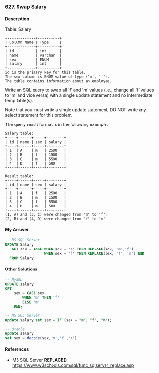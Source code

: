 ### 627. Swap Salary

#### Description 
Table: Salary
```
+-------------+----------+
| Column Name | Type     |
+-------------+----------+
| id          | int      |
| name        | varchar  |
| sex         | ENUM     |
| salary      | int      |
+-------------+----------+
id is the primary key for this table.
The sex column is ENUM value of type ('m', 'f').
The table contains information about an employee.
```

Write an SQL query to swap all 'f' and 'm' values (i.e., change all 'f' values to 'm' and vice versa) with a single update statement and no intermediate temp table(s).

Note that you must write a single update statement, DO NOT write any select statement for this problem.

The query result format is in the following example:

 
```
Salary table:
+----+------+-----+--------+
| id | name | sex | salary |
+----+------+-----+--------+
| 1  | A    | m   | 2500   |
| 2  | B    | f   | 1500   |
| 3  | C    | m   | 5500   |
| 4  | D    | f   | 500    |
+----+------+-----+--------+

Result table:
+----+------+-----+--------+
| id | name | sex | salary |
+----+------+-----+--------+
| 1  | A    | f   | 2500   |
| 2  | B    | m   | 1500   |
| 3  | C    | f   | 5500   |
| 4  | D    | m   | 500    |
+----+------+-----+--------+
(1, A) and (3, C) were changed from 'm' to 'f'.
(2, B) and (4, D) were changed from 'f' to 'm'.
```

#### My Answer 
```SQL
-- MS SQL Server
UPDATE Salary 
   SET sex = CASE WHEN sex = 'm' THEN REPLACE(sex, 'm','f') 
                  WHEN sex = 'f' THEN REPLACE(sex, 'f', 'm') END 
  FROM Salary 
```

#### Other Solutions 
```SQL
-- MySQL
UPDATE salary
SET
    sex = CASE sex
        WHEN 'm' THEN 'f'
        ELSE 'm'
    END;
```

```SQL
-- MS SQL Server 
update salary set sex = IF (sex = "m", "f", "m");
```

```SQL
-- Oracle 
update salary
set sex = decode(sex,'m','f','m')
```

#### References 

- MS SQL Server 
**REPLACE()** 
https://www.w3schools.com/sql/func_sqlserver_replace.asp
